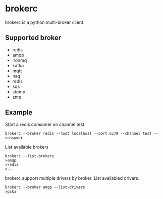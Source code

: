 # brokerc
brokerc is a python multi-broker client.

## Supported broker
* redis
* amqp
* ironmq
* kafka
* mqtt
* nsq
* redis
* sqs
* stomp
* zmq

## Example
Start a redis consumer on channel test
```
brokerc --broker redis --host localhost --port 6379 --channel test --consumer
```

List available brokers
```
brokerc --list-brokers
>amqp
>redis
>...
```

brokerc support multiple drivers by broker. List availabled drivers.
```
brokerc --broker amqp --list-drivers
>pika
```
